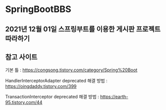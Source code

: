# SpringBootBBS

  2021년 12월 01일 스프링부트를 이용한 게시판 프로젝트 따라하기
---
## 참고 사이트

기본 틀 : https://congsong.tistory.com/category/Spring%20Boot

HandlerInterceptorAdapter deprecated 해결 방법 : https://oingdaddy.tistory.com/399

TransactionInterceptor deprecated 해결 방법 : https://earth-95.tistory.com/44
